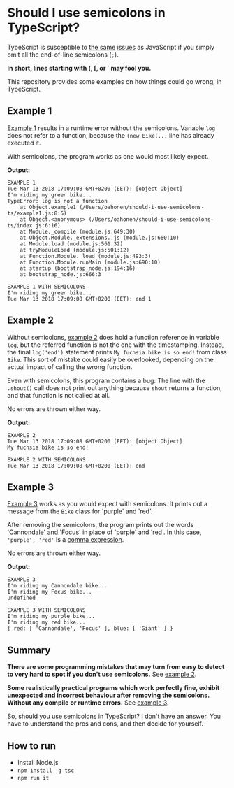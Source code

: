 # Should I use semicolons in TypeScript?

TypeScript is susceptible to [the same](https://standardjs.com/rules.html#semicolons) [issues](https://hackernoon.com/an-open-letter-to-javascript-leaders-regarding-no-semicolons-82cec422d67d) as JavaScript if you simply omit all the end-of-line semicolons (`;`).

**In short, lines starting with (, [, or ` may fool you.**

This repository provides some examples on how things could go wrong, in TypeScript.

## Example 1

[Example 1](src/example1.ts) results in a runtime error without the semicolons. Variable `log` does not refer to a function, because the `(new Bike(...` line has already executed it.

With semicolons, the program works as one would most likely expect.

**Output:**

```
EXAMPLE 1
Tue Mar 13 2018 17:09:08 GMT+0200 (EET): [object Object]
I'm riding my green bike...
TypeError: log is not a function
    at Object.example1 (/Users/oahonen/should-i-use-semicolons-ts/example1.js:8:5)
    at Object.<anonymous> (/Users/oahonen/should-i-use-semicolons-ts/index.js:6:16)
    at Module._compile (module.js:649:30)
    at Object.Module._extensions..js (module.js:660:10)
    at Module.load (module.js:561:32)
    at tryModuleLoad (module.js:501:12)
    at Function.Module._load (module.js:493:3)
    at Function.Module.runMain (module.js:690:10)
    at startup (bootstrap_node.js:194:16)
    at bootstrap_node.js:666:3

EXAMPLE 1 WITH SEMICOLONS
I'm riding my green bike...
Tue Mar 13 2018 17:09:08 GMT+0200 (EET): end 1
```

## Example 2

Without semicolons, [example 2](src/example2.ts) does hold a function reference in variable `log`, but the referred function is not the one with the timestamping. Instead, the final `log('end')` statement prints `My fuchsia bike is so end!` from class `Bike`. This sort of mistake could easily be overlooked, depending on the actual impact of calling the wrong function.

Even with semicolons, this program contains a bug: The line with the `.shout()` call does not print out anything because `shout` returns a function, and that function is not called at all.

No errors are thrown either way.

**Output:**

```
EXAMPLE 2
Tue Mar 13 2018 17:09:08 GMT+0200 (EET): [object Object]
My fuchsia bike is so end!

EXAMPLE 2 WITH SEMICOLONS
Tue Mar 13 2018 17:09:08 GMT+0200 (EET): end
```

## Example 3

[Example 3](src/example3.ts) works as you would expect with semicolons. It prints out a message from the `Bike` class for 'purple' and 'red'.

After removing the semicolons, the program prints out the words 'Cannondale' and 'Focus' in place of 'purple' and 'red'. In this case, `'purple', 'red'` is a [comma expression](https://developer.mozilla.org/en-US/docs/Web/JavaScript/Reference/Operators/Comma_Operator).

No errors are thrown either way.

**Output:**

```
EXAMPLE 3
I'm riding my Cannondale bike...
I'm riding my Focus bike...
undefined

EXAMPLE 3 WITH SEMICOLONS
I'm riding my purple bike...
I'm riding my red bike...
{ red: [ 'Cannondale', 'Focus' ], blue: [ 'Giant' ] }
```

## Summary

**There are some programming mistakes that may turn from easy to detect to very hard to spot if you don't use semicolons.** See [example 2](src/example2.ts).

**Some realistically practical programs which work perfectly fine, exhibit unexpected and incorrect behaviour after removing the semicolons. Without any compile or runtime errors.** See [example 3](src/example3.ts).

So, should you use semicolons in TypeScript? I don't have an answer. You have to understand the pros and cons, and then decide for yourself.

## How to run

* Install Node.js
* `npm install -g tsc`
* `npm run it`

